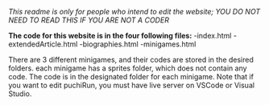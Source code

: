 _This readme is only for people who intend to edit the website; YOU DO NOT NEED TO READ THIS IF YOU ARE NOT A CODER_


**The code for this website is in the four following files:**
-index.html
-extendedArticle.html
-biographies.html
-minigames.html


There are 3 different minigames, and their codes are stored in the desired folders. each minigame has a sprites folder, which does not contain any code. The code is in the designated folder for each minigame. Note that if you want to edit puchiRun, you must have live server on VSCode or Visual Studio.
